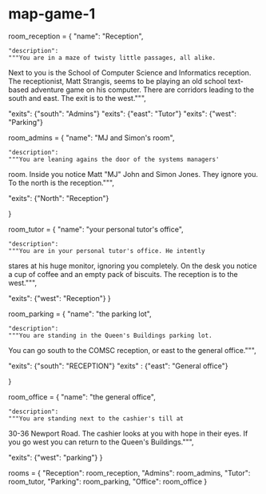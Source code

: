 # map-game-1
room_reception = {
    "name": "Reception",

    "description":
    """You are in a maze of twisty little passages, all alike.
Next to you is the School of Computer Science and
Informatics reception. The receptionist, Matt Strangis,
seems to be playing an old school text-based adventure
game on his computer. There are corridors leading to the
south and east. The exit is to the west.""",

"exits": {"south": "Admins"}
"exits": {"east": "Tutor"}
"exits": {"west": "Parking"}

room_admins = {
    "name": "MJ and Simon's room",

    "description":
    """You are leaning agains the door of the systems managers'
room. Inside you notice Matt "MJ" John and Simon Jones. They
ignore you. To the north is the reception.""",

"exits": {"North": "Reception"}

}

room_tutor = {
    "name": "your personal tutor's office",

    "description":
    """You are in your personal tutor's office. He intently
stares at his huge monitor, ignoring you completely.
On the desk you notice a cup of coffee and an empty
pack of biscuits. The reception is to the west.""",

"exits": {"west": "Reception"}
}

room_parking = {
    "name": "the parking lot",

    "description":
    """You are standing in the Queen's Buildings parking lot.
You can go south to the COMSC reception, or east to the
general office.""",

"exits": {"south": "RECEPTION"}
"exits" : {"east": "General office"}

}

room_office = {
    "name": "the general office",

    "description":
    """You are standing next to the cashier's till at
30-36 Newport Road. The cashier looks at you with hope
in their eyes. If you go west you can return to the
Queen's Buildings.""",

"exits": {"west": "parking"}
}



rooms = {
    "Reception": room_reception,
    "Admins": room_admins,
    "Tutor": room_tutor,
    "Parking": room_parking,
    "Office": room_office
}

